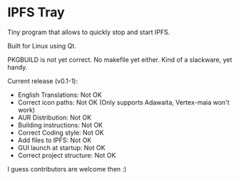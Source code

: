 # IPFS Tray

Tiny program that allows to quickly stop and start IPFS.

Built for Linux using Qt.

PKGBUILD is not yet correct. No makefile yet either. Kind of a slackware, yet handy.

Current release (v0.1-1): 

* English Translations: Not OK
* Correct icon paths: Not OK (Only supports Adawaita, Vertex-maia won't work)
* AUR Distribution: Not OK
* Building instructions: Not OK
* Correct Coding style: Not OK
* Add files to IPFS: Not OK
* GUI launch at startup: Not OK
* Correct project structure: Not OK

I guess contributors are welcome then :)